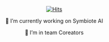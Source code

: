 <div align=center>	
	
[![Hits](https://hits.seeyoufarm.com/api/count/incr/badge.svg?url=https%3A%2F%2Fgithub.com%2Fzzsza)](https://hits.seeyoufarm.com) 

🔭 I’m currently working on Symbiote AI
	
👯 I’m in team Coreators

</div>
<!--
<div align="center">
  <a href="https://www.jcs-profile.com/" target="_blank">
    <img alt="Profile" src="https://www.jcs-profile.com/images/icons/profile.svg" width="5%"/>
  </a>
  &nbsp;•&nbsp;
  <a href="https://gitlab.com/jcs090218" target="_blank">
    <img alt="GitHub" src="https://www.jcs-profile.com/images/icons/gitlab.svg" width="5%"/>
  </a>
  &nbsp;•&nbsp;
  <a href="https://twitter.com/jenchieh94" target="_blank">
    <img alt="Twitter" src="https://www.jcs-profile.com/images/icons/twitter.svg" width="5%"/>
  </a>
  &nbsp;•&nbsp;
  <a href="https://www.linkedin.com/in/jen-chieh-shen-17a02780/" target="_blank">
    <img alt="LinkedIn" src="https://www.jcs-profile.com/images/icons/linkedin.svg" width="5%"/>
  </a>
  &nbsp;•&nbsp;
  <a href="mailto:jcs090218@gmail.com" target="_blank">
    <img alt="Mail" src="https://www.jcs-profile.com/images/icons/gmail.svg" width="5%"/>
  </a>
</div>



**siisee11/siisee11** is a ✨ _special_ ✨ repository because its `README.md` (this file) appears on your GitHub profile.

Here are some ideas to get you started:

- 🔭 I’m currently working on ...
- 🌱 I’m currently learning ...
- 👯 I’m looking to collaborate on ...
- 🤔 I’m looking for help with ...
- 💬 Ask me about ...
- 📫 How to reach me: ...
- 😄 Pronouns: ...
- ⚡ Fun fact: ...
-->
